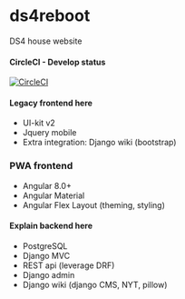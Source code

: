 # ds4reboot
DS4 house website

#### CircleCI - Develop status
[![CircleCI](https://circleci.com/gh/studentenhuisDS4/ds4reboot/tree/develop.svg?style=svg)](https://circleci.com/gh/studentenhuisDS4/ds4reboot/tree/develop)

#### Legacy frontend here
- UI-kit v2
- Jquery mobile
- Extra integration: Django wiki (bootstrap)

### PWA frontend
- Angular 8.0+
- Angular Material
- Angular Flex Layout (theming, styling)

#### Explain backend here
- PostgreSQL
- Django MVC 
- REST api (leverage DRF)
- Django admin
- Django wiki (django CMS, NYT, pillow)
